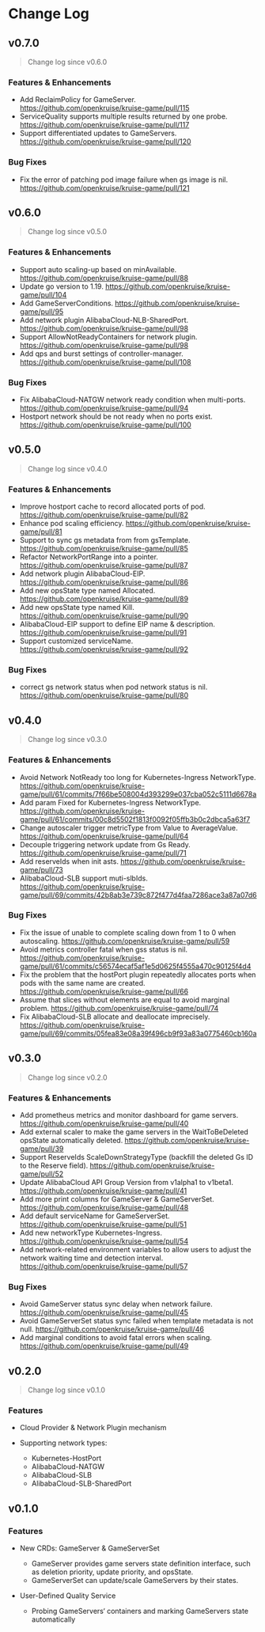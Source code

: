 # Change Log

## v0.7.0
> Change log since v0.6.0

### Features & Enhancements
- Add ReclaimPolicy for GameServer. https://github.com/openkruise/kruise-game/pull/115
- ServiceQuality supports multiple results returned by one probe. https://github.com/openkruise/kruise-game/pull/117
- Support differentiated updates to GameServers. https://github.com/openkruise/kruise-game/pull/120

### Bug Fixes
- Fix the error of patching pod image failure when gs image is nil. https://github.com/openkruise/kruise-game/pull/121

## v0.6.0
> Change log since v0.5.0

### Features & Enhancements
- Support auto scaling-up based on minAvailable. https://github.com/openkruise/kruise-game/pull/88
- Update go version to 1.19. https://github.com/openkruise/kruise-game/pull/104
- Add GameServerConditions. https://github.com/openkruise/kruise-game/pull/95
- Add network plugin AlibabaCloud-NLB-SharedPort. https://github.com/openkruise/kruise-game/pull/98
- Support AllowNotReadyContainers for network plugin. https://github.com/openkruise/kruise-game/pull/98
- Add qps and burst settings of controller-manager. https://github.com/openkruise/kruise-game/pull/108

### Bug Fixes
- Fix AlibabaCloud-NATGW network ready condition when multi-ports. https://github.com/openkruise/kruise-game/pull/94
- Hostport network should be not ready when no ports exist. https://github.com/openkruise/kruise-game/pull/100

## v0.5.0
> Change log since v0.4.0

### Features & Enhancements
- Improve hostport cache to record allocated ports of pod. https://github.com/openkruise/kruise-game/pull/82
- Enhance pod scaling efficiency. https://github.com/openkruise/kruise-game/pull/81
- Support to sync gs metadata from from gsTemplate. https://github.com/openkruise/kruise-game/pull/85
- Refactor NetworkPortRange into a pointer. https://github.com/openkruise/kruise-game/pull/87
- Add network plugin AlibabaCloud-EIP. https://github.com/openkruise/kruise-game/pull/86
- Add new opsState type named Allocated. https://github.com/openkruise/kruise-game/pull/89
- Add new opsState type named Kill. https://github.com/openkruise/kruise-game/pull/90
- AlibabaCloud-EIP support to define EIP name & description. https://github.com/openkruise/kruise-game/pull/91
- Support customized serviceName. https://github.com/openkruise/kruise-game/pull/92

### Bug Fixes
- correct gs network status when pod network status is nil. https://github.com/openkruise/kruise-game/pull/80 

## v0.4.0

> Change log since v0.3.0

### Features & Enhancements
- Avoid Network NotReady too long for Kubernetes-Ingress NetworkType. https://github.com/openkruise/kruise-game/pull/61/commits/7f66be508004d393299e037cba052c5111d6678a
- Add param Fixed for Kubernetes-Ingress NetworkType. https://github.com/openkruise/kruise-game/pull/61/commits/00c8d5502f1813f0092f05ffb3b0c2dbca5a63f7
- Change autoscaler trigger metricType from Value to AverageValue. https://github.com/openkruise/kruise-game/pull/64
- Decouple triggering network update from Gs Ready. https://github.com/openkruise/kruise-game/pull/71
- Add reserveIds when init asts. https://github.com/openkruise/kruise-game/pull/73
- AlibabaCloud-SLB support muti-slbIds. https://github.com/openkruise/kruise-game/pull/69/commits/42b8ab3e739c872f477d4faa7286ace3a87a07d6


### Bug Fixes
- Fix the issue of unable to complete scaling down from 1 to 0 when autoscaling. https://github.com/openkruise/kruise-game/pull/59
- Avoid metrics controller fatal when gss status is nil. https://github.com/openkruise/kruise-game/pull/61/commits/c56574ecaf5af1e5d0625f4555a470c90125f4d4
- Fix the problem that the hostPort plugin repeatedly allocates ports when pods with the same name are created. https://github.com/openkruise/kruise-game/pull/66
- Assume that slices without elements are equal to avoid marginal problem. https://github.com/openkruise/kruise-game/pull/74
- Fix AlibabaCloud-SLB allocate and deallocate imprecisely. https://github.com/openkruise/kruise-game/pull/69/commits/05fea83e08a39f496cb9f93a83a0775460cb160a


## v0.3.0

> Change log since v0.2.0

### Features & Enhancements

- Add prometheus metrics and monitor dashboard for game servers. https://github.com/openkruise/kruise-game/pull/40
- Add external scaler to make the game servers in the WaitToBeDeleted opsState automatically deleted. https://github.com/openkruise/kruise-game/pull/39
- Support ReserveIds ScaleDownStrategyType (backfill the deleted Gs ID to the Reserve field). https://github.com/openkruise/kruise-game/pull/52
- Update AlibabaCloud API Group Version from v1alpha1 to v1beta1. https://github.com/openkruise/kruise-game/pull/41
- Add more print columns for GameServer & GameServerSet. https://github.com/openkruise/kruise-game/pull/48
- Add default serviceName for GameServerSet. https://github.com/openkruise/kruise-game/pull/51
- Add new networkType Kubernetes-Ingress. https://github.com/openkruise/kruise-game/pull/54
- Add network-related environment variables to allow users to adjust the network waiting time and detection interval. https://github.com/openkruise/kruise-game/pull/57

### Bug Fixes

- Avoid GameServer status sync delay when network failure. https://github.com/openkruise/kruise-game/pull/45
- Avoid GameServerSet status sync failed when template metadata is not null. https://github.com/openkruise/kruise-game/pull/46
- Add marginal conditions to avoid fatal errors when scaling. https://github.com/openkruise/kruise-game/pull/49

## v0.2.0

> Change log since v0.1.0

### Features

- Cloud Provider & Network Plugin mechanism


- Supporting network types:

  - Kubernetes-HostPort
  - AlibabaCloud-NATGW
  - AlibabaCloud-SLB
  - AlibabaCloud-SLB-SharedPort

## v0.1.0

### Features

- New CRDs: GameServer & GameServerSet

  - GameServer provides game servers state definition interface, such as deletion priority, update priority, and opsState.
  - GameServerSet can update/scale GameServers by their states.


- User-Defined Quality Service

  - Probing GameServers‘ containers and marking GameServers state automatically

